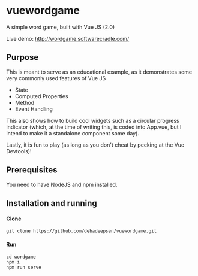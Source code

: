 # vuewordgame
A simple word game, built with Vue JS (2.0)

Live demo: http://wordgame.softwarecradle.com/

## Purpose
This is meant to serve as an educational example, as it demonstrates some very commonly used features of Vue JS

- State
- Computed Properties
- Method
- Event Handling

This also shows how to build cool widgets such as a circular progress indicator (which, at the time of writing this, is coded into App.vue, but I intend to make it a standalone component some day).

Lastly, it is fun to play (as long as you don't cheat by peeking at the Vue Devtools)!

## Prerequisites
You need to have NodeJS and npm installed.

## Installation and running

#### Clone
```
git clone https://github.com/debadeepsen/vuewordgame.git
```

#### Run
```
cd wordgame
npm i
npm run serve
```
